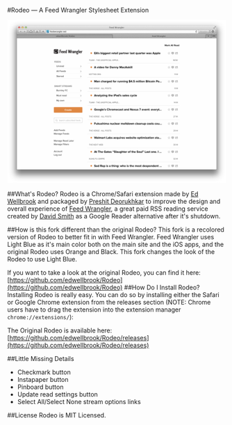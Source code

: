 #Rodeo — A Feed Wrangler Stylesheet Extension

![Rodeo Preview](https://github.com/edwellbrook/Rodeo/raw/master/preview.png "Rodeo Safari Exension")

##What's Rodeo?
Rodeo is a Chrome/Safari extension made by [Ed Wellbrook](http://edwellbrook.com/) and packaged by [Preshit Deorukhkar](http://nuclearbits.com/) to improve the design and overall experience of [Feed Wrangler](http://feedwrangler.net), a great paid RSS reading service created by [David Smith](http://david-smith.org) as a Google Reader alternative after it's shutdown.

##How is this fork different than the original Rodeo?
This fork is a recolored version of Rodeo to better fit in with Feed Wrangler. Feed Wrangler uses Light Blue as it's main color both on the main site and the iOS apps, and the original Rodeo uses Orange and Black. This fork changes the look of the Rodeo to use Light Blue.

If you want to take a look at the original Rodeo, you can find it here: [https://github.com/edwellbrook/Rodeo](https://github.com/edwellbrook/Rodeo)
##How Do I Install Rodeo?
Installing Rodeo is really easy. You can do so by installing either the Safari or Google Chrome extension from the releases section (NOTE: Chrome users have to drag the extension into the extension manager `chrome://extensions/`):

The Original Rodeo is available here:
[https://github.com/edwellbrook/Rodeo/releases](https://github.com/edwellbrook/Rodeo/releases)

##Little Missing Details
- Checkmark button
- Instapaper button
- Pinboard button
- Update read settings button
- Select All/Select None stream options links

##License
Rodeo is MIT Licensed.
